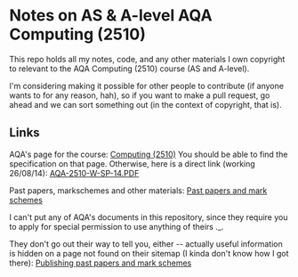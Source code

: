 Notes on AS & A-level AQA Computing (2510)
==========================================

This repo holds all my notes, code, and any other materials I own copyright to
relevant to the AQA Computing (2510) course (AS and A-level).

I'm considering making it possible for other people to contribute (if anyone
wants to for any reason, hah), so if you want to make a pull request, go ahead
and we can sort something out (in the context of copyright, that is).


Links
-----

AQA's page for the course: [Computing (2510)](http://www.aqa.org.uk/subjects/ict-and-computer-science/a-level/computing-2510)
You should be able to find the specification on that page. Otherwise, here is a
direct link (working 26/08/14): [AQA-2510-W-SP-14.PDF](http://filestore.aqa.org.uk/subjects/specifications/alevel/AQA-2510-W-SP-14.PDF)

Past papers, markschemes and other materials: [Past papers and mark schemes](http://www.aqa.org.uk/subjects/ict-and-computer-science/a-level/computing-2510/past-papers-and-mark-schemes)

I can't put any of AQA's documents in this repository, since they require you
to apply for special permission to use anything of theirs ._.

They don't go out their way to tell you, either -- actually useful information
is hidden on a page not found on their sitemap (I kinda don't know how I got
there): [Publishing past papers and mark schemes](http://www.aqa.org.uk/exams-administration/exams-guidance/find-past-papers-and-mark-schemes/publishing-past-papers-and-mark-schemes)
